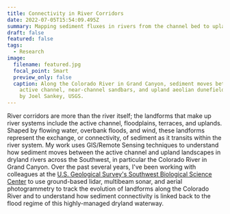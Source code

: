 ```yaml
---
title: Connectivity in River Corridors
date: 2022-07-05T15:54:09.495Z
summary: Mapping sediment fluxes in rivers from the channel bed to uplands
draft: false
featured: false
tags:
  - Research
image:
  filename: featured.jpg
  focal_point: Smart
  preview_only: false
  caption: Along the Colorado River in Grand Canyon, sediment moves between the
    active channel, near-channel sandbars, and upland aeolian dunefields. Photo
    by Joel Sankey, USGS.
---
```

River corridors are more than the river itself; the landforms that make up river systems include the active channel, floodplains, terraces, and uplands. Shaped by flowing water, overbank floods, and wind, these landforms represent the exchange, or connectivity, of sediment as it transits within the river system. My work uses GIS/Remote Sensing techniques to understand how sediment moves between the active channel and upland landscapes in dryland rivers across the Southwest, in particular the Colorado River in Grand Canyon. Over the past several years, I've been working with colleagues at the [U.S. Geological Survey's Southwest Biological Science Center](https://www.usgs.gov/centers/southwest-biological-science-center}) to use ground-based lidar, multibeam sonar, and aerial photogrammetry to track the evolution of landforms along the Colorado River and to understand how sediment connectivity is linked back to the flood regime of this highly-managed dryland waterway.